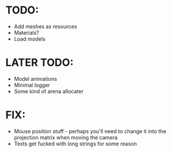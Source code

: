 # TODO:
- Add meshes as resources
- Materials? 
- Load models 

# LATER TODO:
- Model animations
- Minimal logger
- Some kind of arena allocater

# FIX: 
- Mouse position stuff - perhaps you'll need to change it into the projection matrix when moving the camera
- Texts get fucked with long strings for some reason
